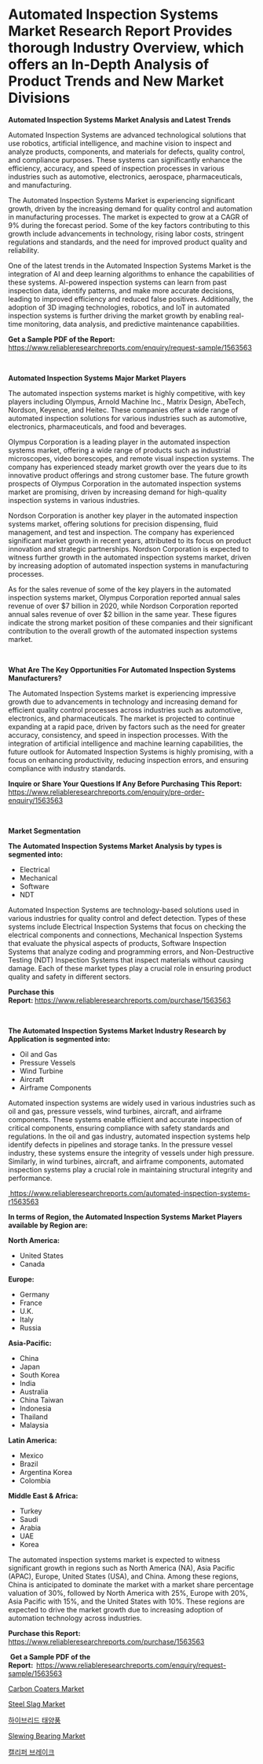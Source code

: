 <p><h1>Automated Inspection Systems Market Research Report Provides thorough Industry Overview, which offers an In-Depth Analysis of Product Trends and New Market Divisions</h1></p><p><strong>Automated Inspection Systems Market Analysis and Latest Trends</strong></p>
<p><p>Automated Inspection Systems are advanced technological solutions that use robotics, artificial intelligence, and machine vision to inspect and analyze products, components, and materials for defects, quality control, and compliance purposes. These systems can significantly enhance the efficiency, accuracy, and speed of inspection processes in various industries such as automotive, electronics, aerospace, pharmaceuticals, and manufacturing.</p><p>The Automated Inspection Systems Market is experiencing significant growth, driven by the increasing demand for quality control and automation in manufacturing processes. The market is expected to grow at a CAGR of 9% during the forecast period. Some of the key factors contributing to this growth include advancements in technology, rising labor costs, stringent regulations and standards, and the need for improved product quality and reliability.</p><p>One of the latest trends in the Automated Inspection Systems Market is the integration of AI and deep learning algorithms to enhance the capabilities of these systems. AI-powered inspection systems can learn from past inspection data, identify patterns, and make more accurate decisions, leading to improved efficiency and reduced false positives. Additionally, the adoption of 3D imaging technologies, robotics, and IoT in automated inspection systems is further driving the market growth by enabling real-time monitoring, data analysis, and predictive maintenance capabilities.</p></p>
<p><strong>Get a Sample PDF of the Report:&nbsp;</strong> <a href="https://www.reliableresearchreports.com/enquiry/request-sample/1563563">https://www.reliableresearchreports.com/enquiry/request-sample/1563563</a></p>
<p>&nbsp;</p>
<p><strong>Automated Inspection Systems Major Market Players</strong></p>
<p><p>The automated inspection systems market is highly competitive, with key players including Olympus, Arnold Machine Inc., Matrix Design, AbeTech, Nordson, Keyence, and Heitec. These companies offer a wide range of automated inspection solutions for various industries such as automotive, electronics, pharmaceuticals, and food and beverages.</p><p>Olympus Corporation is a leading player in the automated inspection systems market, offering a wide range of products such as industrial microscopes, video borescopes, and remote visual inspection systems. The company has experienced steady market growth over the years due to its innovative product offerings and strong customer base. The future growth prospects of Olympus Corporation in the automated inspection systems market are promising, driven by increasing demand for high-quality inspection systems in various industries.</p><p>Nordson Corporation is another key player in the automated inspection systems market, offering solutions for precision dispensing, fluid management, and test and inspection. The company has experienced significant market growth in recent years, attributed to its focus on product innovation and strategic partnerships. Nordson Corporation is expected to witness further growth in the automated inspection systems market, driven by increasing adoption of automated inspection systems in manufacturing processes.</p><p>As for the sales revenue of some of the key players in the automated inspection systems market, Olympus Corporation reported annual sales revenue of over $7 billion in 2020, while Nordson Corporation reported annual sales revenue of over $2 billion in the same year. These figures indicate the strong market position of these companies and their significant contribution to the overall growth of the automated inspection systems market.</p></p>
<p>&nbsp;</p>
<p><strong>What Are The Key Opportunities For Automated Inspection Systems Manufacturers?</strong></p>
<p><p>The Automated Inspection Systems market is experiencing impressive growth due to advancements in technology and increasing demand for efficient quality control processes across industries such as automotive, electronics, and pharmaceuticals. The market is projected to continue expanding at a rapid pace, driven by factors such as the need for greater accuracy, consistency, and speed in inspection processes. With the integration of artificial intelligence and machine learning capabilities, the future outlook for Automated Inspection Systems is highly promising, with a focus on enhancing productivity, reducing inspection errors, and ensuring compliance with industry standards.</p></p>
<p><strong>Inquire or Share Your Questions If Any Before Purchasing This Report:</strong> <a href="https://www.reliableresearchreports.com/enquiry/pre-order-enquiry/1563563">https://www.reliableresearchreports.com/enquiry/pre-order-enquiry/1563563</a></p>
<p>&nbsp;</p>
<p><strong>Market Segmentation</strong></p>
<p><strong>The Automated Inspection Systems Market Analysis by types is segmented into:</strong></p>
<p><ul><li>Electrical</li><li>Mechanical</li><li>Software</li><li>NDT</li></ul></p>
<p><p>Automated Inspection Systems are technology-based solutions used in various industries for quality control and defect detection. Types of these systems include Electrical Inspection Systems that focus on checking the electrical components and connections, Mechanical Inspection Systems that evaluate the physical aspects of products, Software Inspection Systems that analyze coding and programming errors, and Non-Destructive Testing (NDT) Inspection Systems that inspect materials without causing damage. Each of these market types play a crucial role in ensuring product quality and safety in different sectors.</p></p>
<p><strong>Purchase this Report:&nbsp;</strong><a href="https://www.reliableresearchreports.com/purchase/1563563">https://www.reliableresearchreports.com/purchase/1563563</a></p>
<p>&nbsp;</p>
<p><strong>The Automated Inspection Systems Market Industry Research by Application is segmented into:</strong></p>
<p><ul><li>Oil and Gas</li><li>Pressure Vessels</li><li>Wind Turbine</li><li>Aircraft</li><li>Airframe Components</li></ul></p>
<p><p>Automated inspection systems are widely used in various industries such as oil and gas, pressure vessels, wind turbines, aircraft, and airframe components. These systems enable efficient and accurate inspection of critical components, ensuring compliance with safety standards and regulations. In the oil and gas industry, automated inspection systems help identify defects in pipelines and storage tanks. In the pressure vessel industry, these systems ensure the integrity of vessels under high pressure. Similarly, in wind turbines, aircraft, and airframe components, automated inspection systems play a crucial role in maintaining structural integrity and performance.</p></p>
<p><a href="https://www.reliableresearchreports.com/automated-inspection-systems-r1563563">&nbsp;https://www.reliableresearchreports.com/automated-inspection-systems-r1563563</a></p>
<p><strong>In terms of Region, the Automated Inspection Systems Market Players available by Region are:</strong></p>
<p>
    <p> <strong> North America: </strong>
        <ul>
            <li>United States</li>
            <li>Canada</li>
        </ul>
        </p> 
    <p> <strong> Europe: </strong>
        <ul>
            <li>Germany</li>
            <li>France</li>
            <li>U.K.</li>
            <li>Italy</li>
            <li>Russia</li>
        </ul>
        </p> 
    <p> <strong> Asia-Pacific: </strong>
        <ul>
            <li>China</li>
            <li>Japan</li>
            <li>South Korea</li>
            <li>India</li>
            <li>Australia</li>
            <li>China Taiwan</li>
            <li>Indonesia</li>
            <li>Thailand</li>
            <li>Malaysia</li>
        </ul>
        </p> 
    <p> <strong> Latin America: </strong>
        <ul>
            <li>Mexico</li>
            <li>Brazil</li>
            <li>Argentina Korea</li>
            <li>Colombia</li>
        </ul>
        </p> 
    <p> <strong> Middle East & Africa: </strong>
        <ul>
            <li>Turkey</li>
            <li>Saudi</li>
            <li>Arabia</li>
            <li>UAE</li>
            <li>Korea</li>
        </ul>
    </p>
    </p>
<p><p>The automated inspection systems market is expected to witness significant growth in regions such as North America (NA), Asia Pacific (APAC), Europe, United States (USA), and China. Among these regions, China is anticipated to dominate the market with a market share percentage valuation of 30%, followed by North America with 25%, Europe with 20%, Asia Pacific with 15%, and the United States with 10%. These regions are expected to drive the market growth due to increasing adoption of automation technology across industries.</p></p>
<p><strong>Purchase this Report: </strong><a href="https://www.reliableresearchreports.com/purchase/1563563">https://www.reliableresearchreports.com/purchase/1563563</a></p>
<p>&nbsp;<strong>Get a Sample PDF of the Report:&nbsp;&nbsp;</strong><a href="https://www.reliableresearchreports.com/enquiry/request-sample/1563563">https://www.reliableresearchreports.com/enquiry/request-sample/1563563</a></p>
<p><strong></strong></p>
<p><p><a href="https://github.com/elizabethdagraca/Market-Research-Report-List-3/blob/main/carbon-coaters-market.md">Carbon Coaters Market</a></p><p><a href="https://issuu.com/reportprime-2/docs/steel-slag-market-size-2030.pptx">Steel Slag Market</a></p><p><a href="https://github.com/TrevorKruvalis5678/Market-Research-Report-List-1/blob/main/252707233231.md">하이브리드 태양풍</a></p><p><a href="https://github.com/zjyglelu/Market-Research-Report-List-2/blob/main/slewing-bearing-market.md">Slewing Bearing Market</a></p><p><a href="https://medium.com/@luffiazaza/%EC%B9%BC%EB%A6%AC%ED%8D%BC-%EB%B8%8C%EB%A0%88%EC%9D%B4%ED%81%AC-%EC%8B%9C%EC%9E%A5-%EC%B6%94%EC%84%B8-%EC%98%88%EC%B8%A1-%EB%B0%8F-%EA%B2%BD%EC%9F%81-%EB%B6%84%EC%84%9D-2031%EB%85%84%EA%B9%8C%EC%A7%80-814c82ce334c">캘리퍼 브레이크</a></p></p>